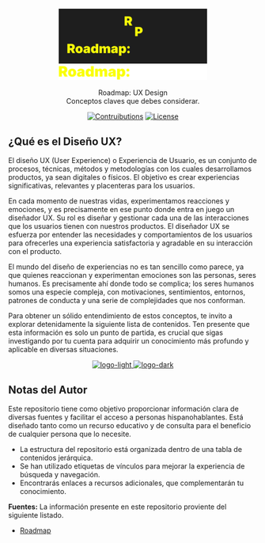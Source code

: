 <p align="center">
  <a href="https://github.com/tyronejosee/roadmap_ux_design#gh-light-mode-only" target="_blank">
    <img src="./.github/logo-light.svg" alt="logo-light" width="300">
  </a>
  <a href="https://github.com/tyronejosee/roadmap_ux_design#gh-dark-mode-only" target="_blank">
    <img src="./.github/logo-dark.svg" alt="logo-dark" width="300">
  </a>
</p>

<p align="center">
  Roadmap: UX Design <br>
  Conceptos claves que debes considerar.
<p>

<p align="center">
    <a href="#"><img src="https://img.shields.io/badge/contributions-yes-blue" alt="Contruibutions"></a>
    <a href="#"><img src="https://img.shields.io/badge/license-MIT-green" alt="License"></a>
</p>

## ¿Qué es el Diseño UX?

El diseño UX (User Experience) o Experiencia de Usuario, es un conjunto de procesos, técnicas, métodos y metodologías con los cuales desarrollamos productos, ya sean digitales o físicos. El objetivo es crear experiencias significativas, relevantes y placenteras para los usuarios.

En cada momento de nuestras vidas, experimentamos reacciones y emociones, y es precisamente en ese punto donde entra en juego un diseñador UX. Su rol es diseñar y gestionar cada una de las interacciones que los usuarios tienen con nuestros productos. El diseñador UX se esfuerza por entender las necesidades y comportamientos de los usuarios para ofrecerles una experiencia satisfactoria y agradable en su interacción con el producto.

El mundo del diseño de experiencias no es tan sencillo como parece, ya que quienes reaccionan y experimentan emociones son las personas, seres humanos. Es precisamente ahí donde todo se complica; los seres humanos somos una especie compleja, con motivaciones, sentimientos, entornos, patrones de conducta y una serie de complejidades que nos conforman.

Para obtener un sólido entendimiento de estos conceptos, te invito a explorar detenidamente la siguiente lista de contenidos. Ten presente que esta información es solo un punto de partida, es crucial que sigas investigando por tu cuenta para adquirir un conocimiento más profundo y aplicable en diversas situaciones.

<p align="center">
  <a href="https://github.com/tyronejosee/roadmap_ux_design/blob/main/docs/spa/index.md#gh-light-mode-only" target="_blank">
    <img src="https://img.shields.io/badge/tabla%20de%20contenidos-red" alt="logo-light" width="300">
  </a>
  <a href="https://github.com/tyronejosee/roadmap_ux_design/blob/main/docs/spa/index.md#gh-dark-mode-only" target="_blank">
    <img src="https://img.shields.io/badge/tabla%20de%20contenidos-yellow" alt="logo-dark" width="300">
  </a>
</p>

## Notas del Autor

Este repositorio tiene como objetivo proporcionar información clara de diversas fuentes y facilitar el acceso a personas hispanohablantes. Está diseñado tanto como un recurso educativo y de consulta para el beneficio de cualquier persona que lo necesite.

- La estructura del repositorio está organizada dentro de una tabla de contenidos jerárquica.
- Se han utilizado etiquetas de vínculos para mejorar la experiencia de búsqueda y navegación.
- Encontrarás enlaces a recursos adicionales, que complementarán tu conocimiento.

**Fuentes:**
La información presente en este repositorio proviente del siguiente listado.

- [Roadmap](https://roadmap.sh/)
